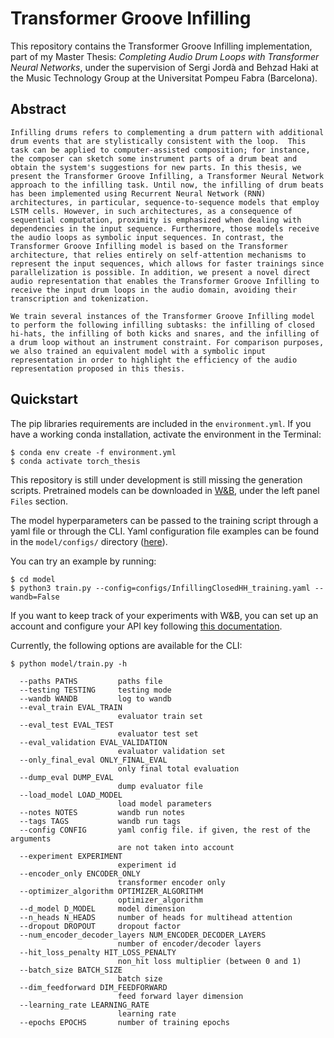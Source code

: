 # Transformer Groove Infilling
This repository contains the Transformer Groove Infilling implementation, part of my Master Thesis: *Completing Audio Drum Loops with Transformer Neural Networks*, under the supervision of Sergi Jordà and Behzad Haki at the Music Technology Group at the Universitat Pompeu Fabra (Barcelona).

## Abstract
    Infilling drums refers to complementing a drum pattern with additional drum events that are stylistically consistent with the loop.  This task can be applied to computer-assisted composition; for instance, the composer can sketch some instrument parts of a drum beat and obtain the system's suggestions for new parts. In this thesis, we present the Transformer Groove Infilling, a Transformer Neural Network approach to the infilling task. Until now, the infilling of drum beats has been implemented using Recurrent Neural Network (RNN) architectures, in particular, sequence-to-sequence models that employ LSTM cells. However, in such architectures, as a consequence of sequential computation, proximity is emphasized when dealing with dependencies in the input sequence. Furthermore, those models receive the audio loops as symbolic input sequences. In contrast, the Transformer Groove Infilling model is based on the Transformer architecture, that relies entirely on self-attention mechanisms to represent the input sequences, which allows for faster trainings since parallelization is possible. In addition, we present a novel direct audio representation that enables the Transformer Groove Infilling to receive the input drum loops in the audio domain, avoiding their transcription and tokenization. 

    We train several instances of the Transformer Groove Infilling model to perform the following infilling subtasks: the infilling of closed hi-hats, the infilling of both kicks and snares, and the infilling of a drum loop without an instrument constraint. For comparison purposes, we also trained an equivalent model with a symbolic input representation in order to highlight the efficiency of the audio representation proposed in this thesis.

## Quickstart
The pip libraries requirements are included in the `environment.yml`. If you have a working conda installation, activate the environment in the Terminal: 

```
$ conda env create -f environment.yml
$ conda activate torch_thesis
```

This repository is still under development is still missing the generation scripts. Pretrained models can be downloaded in [W\&B](https://wandb.ai/mmil_infilling), under the left panel `Files` section.

The model hyperparameters can be passed to the training script through a yaml file or through the CLI. Yaml configuration file examples can be found in the `model/configs/` directory ([here](model/configs/)). 

You can try an example by running:
```
$ cd model
$ python3 train.py --config=configs/InfillingClosedHH_training.yaml --wandb=False
```

If you want to keep track of your experiments with W\&B, you can set up an account and configure your API key following [this documentation](https://docs.wandb.ai/quickstart).

Currently, the following options are available for the CLI:

```
$ python model/train.py -h

  --paths PATHS         paths file
  --testing TESTING     testing mode
  --wandb WANDB         log to wandb
  --eval_train EVAL_TRAIN
                        evaluator train set
  --eval_test EVAL_TEST
                        evaluator test set
  --eval_validation EVAL_VALIDATION
                        evaluator validation set
  --only_final_eval ONLY_FINAL_EVAL
                        only final total evaluation
  --dump_eval DUMP_EVAL
                        dump evaluator file
  --load_model LOAD_MODEL
                        load model parameters
  --notes NOTES         wandb run notes
  --tags TAGS           wandb run tags
  --config CONFIG       yaml config file. if given, the rest of the arguments
                        are not taken into account
  --experiment EXPERIMENT
                        experiment id
  --encoder_only ENCODER_ONLY
                        transformer encoder only
  --optimizer_algorithm OPTIMIZER_ALGORITHM
                        optimizer_algorithm
  --d_model D_MODEL     model dimension
  --n_heads N_HEADS     number of heads for multihead attention
  --dropout DROPOUT     dropout factor
  --num_encoder_decoder_layers NUM_ENCODER_DECODER_LAYERS
                        number of encoder/decoder layers
  --hit_loss_penalty HIT_LOSS_PENALTY
                        non_hit loss multiplier (between 0 and 1)
  --batch_size BATCH_SIZE
                        batch size
  --dim_feedforward DIM_FEEDFORWARD
                        feed forward layer dimension
  --learning_rate LEARNING_RATE
                        learning rate
  --epochs EPOCHS       number of training epochs
```
